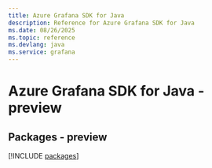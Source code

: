 ```yaml
---
title: Azure Grafana SDK for Java
description: Reference for Azure Grafana SDK for Java
ms.date: 08/26/2025
ms.topic: reference
ms.devlang: java
ms.service: grafana
---
```

# Azure Grafana SDK for Java - preview
## Packages - preview
[!INCLUDE [packages](grafana-index.md)]